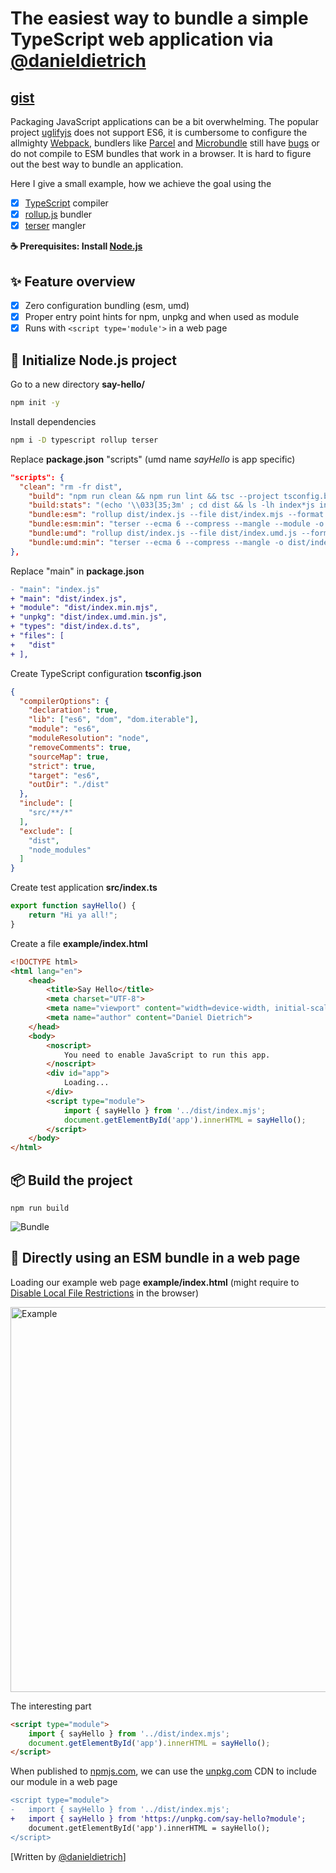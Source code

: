 # The easiest way to bundle a simple TypeScript web application via [@danieldietrich](https://twitter.com/danieldietrich)

## [gist](https://gist.github.com/danieldietrich/999abe1aaee11dcdf91d182807f7ee3f)

Packaging JavaScript applications can be a bit overwhelming. The popular project [uglifyjs](https://github.com/mishoo/UglifyJS) does not support ES6, it is cumbersome to configure the allmighty [Webpack](https://webpack.js.org), bundlers like [Parcel](https://parceljs.org) and [Microbundle](https://www.npmjs.com/package/microbundle) still have [bugs](https://github.com/parcel-bundler/parcel/issues/2820) or do not compile to ESM bundles that work in a browser. It is hard to figure out the best way to bundle an application.

Here I give a small example, how we achieve the goal using the

* [x] [TypeScript](https://www.typescriptlang.org) compiler
* [x] [rollup.js](https://rollupjs.org/) bundler
* [x] [terser](https://terser.org) mangler

**☕️ Prerequisites: Install [Node.js](https://nodejs.org/en/download/)**

## ✨ Feature overview

* [x] Zero configuration bundling (esm, umd)
* [x] Proper entry point hints for npm, unpkg and when used as module
* [x] Runs with `<script type='module'>` in a web page

## 🚀 Initialize Node.js project

Go to a new directory **say-hello/**

```zsh
npm init -y
```

Install dependencies

```zsh
npm i -D typescript rollup terser
```

Replace **package.json** "scripts" (umd name _sayHello_ is app specific)

```json
"scripts": {
  "clean": "rm -fr dist",
    "build": "npm run clean && npm run lint && tsc --project tsconfig.build.json && npm run bundle:esm && npm run bundle:esm:min && npm run bundle:umd && npm run bundle:umd:min && npm run build:stats",
    "build:stats": "(echo '\\033[35;3m' ; cd dist && ls -lh index*js index*gz | tail -n +2 | awk '{print $5,$9}')",
    "bundle:esm": "rollup dist/index.js --file dist/index.mjs --format esm",
    "bundle:esm:min": "terser --ecma 6 --compress --mangle --module -o dist/index.min.mjs -- dist/index.mjs && gzip -9 -c dist/index.min.mjs > dist/index.min.mjs.gz",
    "bundle:umd": "rollup dist/index.js --file dist/index.umd.js --format umd --name sayHello",
    "bundle:umd:min": "terser --ecma 6 --compress --mangle -o dist/index.umd.min.js -- dist/index.umd.js && gzip -9 -c dist/index.umd.min.js > dist/index.umd.min.js.gz",
},
```

Replace "main" in **package.json**

```diff
- "main": "index.js"
+ "main": "dist/index.js",
+ "module": "dist/index.min.mjs",
+ "unpkg": "dist/index.umd.min.js",
+ "types": "dist/index.d.ts",
+ "files": [
+   "dist"
+ ],
```

Create TypeScript configuration **tsconfig.json**

```json
{
  "compilerOptions": {
    "declaration": true,
    "lib": ["es6", "dom", "dom.iterable"],
    "module": "es6",
    "moduleResolution": "node",
    "removeComments": true,
    "sourceMap": true,
    "strict": true,
    "target": "es6",
    "outDir": "./dist"
  },
  "include": [
    "src/**/*"
  ],
  "exclude": [
    "dist",
    "node_modules"
  ]
}
```

Create test application **src/index.ts**

```ts
export function sayHello() {
    return "Hi ya all!";
}
```

Create a file **example/index.html**

```html
<!DOCTYPE html>
<html lang="en">
    <head>
        <title>Say Hello</title>
        <meta charset="UTF-8">
        <meta name="viewport" content="width=device-width, initial-scale=1">
        <meta name="author" content="Daniel Dietrich">
    </head>
    <body>
        <noscript>
            You need to enable JavaScript to run this app.
        </noscript>
        <div id="app">
            Loading...
        </div>
        <script type="module">
            import { sayHello } from '../dist/index.mjs';
            document.getElementById('app').innerHTML = sayHello();
        </script>
    </body>
</html>
```

## 📦 Build the project

```
npm run build
```

![Bundle](https://user-images.githubusercontent.com/743833/66786641-63be9f00-eee1-11e9-9aa8-99b03789e1a2.gif)

## 🥰 Directly using an ESM bundle in a web page

Loading our example web page **example/index.html** (might require to [Disable Local File Restrictions](https://stackoverflow.com/questions/37001567/safari-does-not-have-disable-local-file-restrictions-option/37001883#37001883) in the browser)

<img width="616" alt="Example" src="https://user-images.githubusercontent.com/743833/66787271-54405580-eee3-11e9-97d1-763b3f281360.png">

The interesting part

```html
<script type="module">
    import { sayHello } from '../dist/index.mjs';
    document.getElementById('app').innerHTML = sayHello();
</script>
```

When published to [npmjs.com](https://www.npmjs.com), we can use the [unpkg.com](https://unpkg.com) CDN to include our module in a web page

```diff
<script type="module">
-   import { sayHello } from '../dist/index.mjs';
+   import { sayHello } from 'https://unpkg.com/say-hello?module';
    document.getElementById('app').innerHTML = sayHello();
</script>
```

[Written by [@danieldietrich](https://twitter.com/danieldietrich)]
